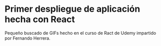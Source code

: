 # Primer despliegue de aplicación hecha con React


Pequeño buscado de GIFs hecho en el curso de Ract de Udemy impartido por Fernando Herrera.




